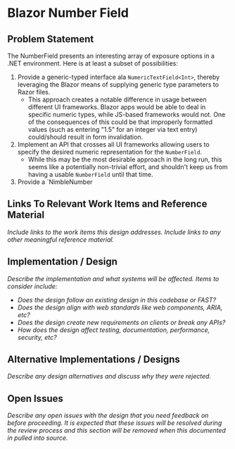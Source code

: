 # Blazor Number Field

## Problem Statement

The NumberField presents an interesting array of exposure options in a .NET environment. Here is at least a subset of possibilities:
1. Provide a generic-typed interface ala `NumericTextField<Int>`, thereby leveraging the Blazor means of supplying generic type parameters
to Razor files.
    - This approach creates a notable difference in usage between different UI frameworks. Blazor apps would be able to deal in specific
    numeric types, while JS-based frameworks would not. One of the consequences of this could be that improperly formatted values (such as
    entering "1.5" for an integer via text entry) could/should result in form invalidation.
2. Implement an API that crosses all UI frameworks allowing users to specify the desired numeric representation for the `NumberField`.
    - While this may be the most desirable approach in the long run, this seems like a potentially non-trivial effort, and shouldn't keep
    us from having a usable `NumberField` until that time.
3. Provide a `NimbleNumber

## Links To Relevant Work Items and Reference Material

*Include links to the work items this design addresses.*
*Include links to any other meaningful reference material.*

## Implementation / Design

*Describe the implementation and what systems will be affected. Items to consider include:*
   - *Does the design follow an existing design in this codebase or FAST?*
   - *Does the design align with web standards like web components, ARIA, etc?*
   - *Does the design create new requirements on clients or break any APIs?*
   - *How does the design affect testing, documentation, performance, security, etc?*

## Alternative Implementations / Designs

*Describe any design alternatives and discuss why they were rejected.*

## Open Issues

*Describe any open issues with the design that you need feedback on before proceeding.*
*It is expected that these issues will be resolved during the review process and this section will be removed when this documented in pulled into source.*
